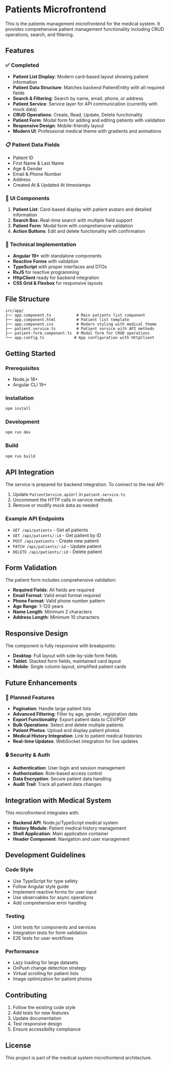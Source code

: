 # Patients Microfrontend

This is the patients management microfrontend for the medical system. It provides comprehensive patient management functionality including CRUD operations, search, and filtering.

## Features

### ✅ Completed
- **Patient List Display**: Modern card-based layout showing patient information
- **Patient Data Structure**: Matches backend PatientEntity with all required fields
- **Search & Filtering**: Search by name, email, phone, or address
- **Patient Service**: Service layer for API communication (currently with mock data)
- **CRUD Operations**: Create, Read, Update, Delete functionality
- **Patient Form**: Modal form for adding and editing patients with validation
- **Responsive Design**: Mobile-friendly layout
- **Modern UI**: Professional medical theme with gradients and animations

### 📋 Patient Data Fields
- Patient ID
- First Name & Last Name
- Age & Gender
- Email & Phone Number
- Address
- Created At & Updated At timestamps

### 🎨 UI Components
1. **Patient List**: Card-based display with patient avatars and detailed information
2. **Search Box**: Real-time search with multiple field support
3. **Patient Form**: Modal form with comprehensive validation
4. **Action Buttons**: Edit and delete functionality with confirmation

### 🔧 Technical Implementation
- **Angular 19+** with standalone components
- **Reactive Forms** with validation
- **TypeScript** with proper interfaces and DTOs
- **RxJS** for reactive programming
- **HttpClient** ready for backend integration
- **CSS Grid & Flexbox** for responsive layouts

## File Structure
```
src/app/
├── app.component.ts           # Main patients list component
├── app.component.html         # Patient list template
├── app.component.css          # Modern styling with medical theme
├── patient.service.ts         # Patient service with API methods
├── patient-form.component.ts  # Modal form for CRUD operations
└── app.config.ts             # App configuration with HttpClient
```

## Getting Started

### Prerequisites
- Node.js 18+
- Angular CLI 19+

### Installation
```bash
npm install
```

### Development
```bash
npm run dev
```

### Build
```bash
npm run build
```

## API Integration

The service is prepared for backend integration. To connect to the real API:

1. Update `PatientService.apiUrl` in `patient.service.ts`
2. Uncomment the HTTP calls in service methods
3. Remove or modify mock data as needed

### Example API Endpoints
- `GET /api/patients` - Get all patients
- `GET /api/patients/:id` - Get patient by ID
- `POST /api/patients` - Create new patient
- `PATCH /api/patients/:id` - Update patient
- `DELETE /api/patients/:id` - Delete patient

## Form Validation

The patient form includes comprehensive validation:
- **Required Fields**: All fields are required
- **Email Format**: Valid email format required
- **Phone Format**: Valid phone number pattern
- **Age Range**: 1-120 years
- **Name Length**: Minimum 2 characters
- **Address Length**: Minimum 10 characters

## Responsive Design

The component is fully responsive with breakpoints:
- **Desktop**: Full layout with side-by-side form fields
- **Tablet**: Stacked form fields, maintained card layout
- **Mobile**: Single column layout, simplified patient cards

## Future Enhancements

### 🚀 Planned Features
- **Pagination**: Handle large patient lists
- **Advanced Filtering**: Filter by age, gender, registration date
- **Export Functionality**: Export patient data to CSV/PDF
- **Bulk Operations**: Select and delete multiple patients
- **Patient Photos**: Upload and display patient photos
- **Medical History Integration**: Link to patient medical histories
- **Real-time Updates**: WebSocket integration for live updates

### 🔒 Security & Auth
- **Authentication**: User login and session management
- **Authorization**: Role-based access control
- **Data Encryption**: Secure patient data handling
- **Audit Trail**: Track all patient data changes

## Integration with Medical System

This microfrontend integrates with:
- **Backend API**: Node.js/TypeScript medical system
- **History Module**: Patient medical history management
- **Shell Application**: Main application container
- **Header Component**: Navigation and user management

## Development Guidelines

### Code Style
- Use TypeScript for type safety
- Follow Angular style guide
- Implement reactive forms for user input
- Use observables for async operations
- Add comprehensive error handling

### Testing
- Unit tests for components and services
- Integration tests for form validation
- E2E tests for user workflows

### Performance
- Lazy loading for large datasets
- OnPush change detection strategy
- Virtual scrolling for patient lists
- Image optimization for patient photos

## Contributing

1. Follow the existing code style
2. Add tests for new features
3. Update documentation
4. Test responsive design
5. Ensure accessibility compliance

## License

This project is part of the medical system microfrontend architecture.
